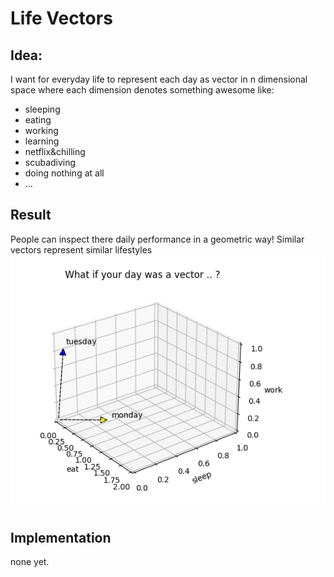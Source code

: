 # Life Vectors
 
## Idea:
I want for everyday life to represent each day as vector in n dimensional space where each dimension denotes something awesome like:
* sleeping
* eating 
* working
* learning
* netflix&chilling
* scubadiving
* doing nothing at all
* ...

## Result
People can inspect there daily performance in a geometric way! 
Similar vectors represent similar lifestyles
![Demonstration of Monday and Tuesday Vector](./screenshot.png)
## Implementation

none yet.